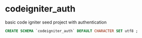 # codeigniter_auth
basic code igniter seed project with authentication

```sql
CREATE SCHEMA `codeigniter_auth` DEFAULT CHARACTER SET utf8 ;
```
